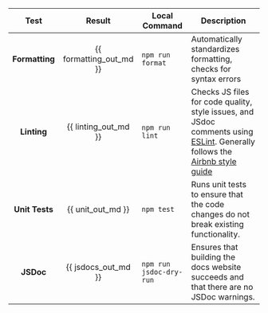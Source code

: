 |      Test      |     Result     | Local Command           | Description                                                                                                                                                                              |
|:--------------:|:--------------:|-------------------------|------------------------------------------------------------------------------------------------------------------------------------------------------------------------------------------|
| **Formatting** | {{ formatting_out_md }} | `npm run format`        | Automatically standardizes formatting, checks for syntax errors                                                                                                                                                                                          |
|   **Linting**  |   {{ linting_out_md }}  | `npm run lint`          | Checks JS files for code quality, style issues, and JSdoc comments using [ESLint](https://eslint.org/). Generally follows the [Airbnb style guide](https://github.com/airbnb/javascript) |
| **Unit Tests** |    {{ unit_out_md }}    | `npm test`              | Runs unit tests to ensure that the code changes do not break existing functionality.                                                                                                     |
|    **JSDoc**   |   {{ jsdocs_out_md  }}  | `npm run jsdoc-dry-run` | Ensures that building the docs website succeeds and that there are no JSDoc warnings.                                                                                                    |